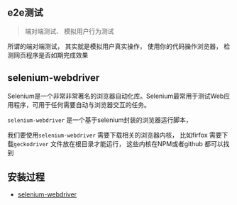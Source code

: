 ## e2e测试
> 端对端测试、 模拟用户行为测试

所谓的端对端测试， 其实就是模拟用户真实操作， 使用你的代码操作浏览器， 检测网页程序是否如期完成效果 

## selenium-webdriver
Selenium是一个非常非常著名的浏览器自动化库。Selenium最常用于测试Web应用程序，可用于任何需要自动与浏览器交互的任务。

`selenium-webdriver` 是一个基于selenium封装的浏览器运行脚本，

我们要使用`selenium-webdriver` 需要下载相关的浏览器内核， 比如firfox 需要下载`geckodriver` 文件放在根目录才能运行， 
这些内核在NPM或者github 都可以找到


## 安装过程
* [selenium-webdriver](./code/e2e-demo/README.md)